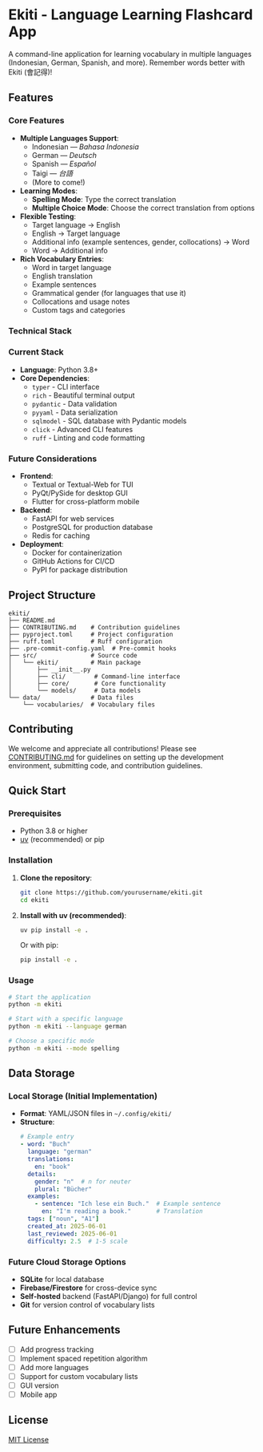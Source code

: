 # Ekiti - Language Learning Flashcard App

A command-line application for learning vocabulary in multiple languages (Indonesian, German, Spanish, and more). Remember words better with Ekiti (會記得)!

## Features

### Core Features
- **Multiple Languages Support**:
  - Indonesian — *Bahasa Indonesia*
  - German — *Deutsch*
  - Spanish — *Español*
  - Taigi — *台語*
  - (More to come!)
- **Learning Modes**:
  - **Spelling Mode**: Type the correct translation
  - **Multiple Choice Mode**: Choose the correct translation from options
- **Flexible Testing**:
  - Target language → English
  - English → Target language
  - Additional info (example sentences, gender, collocations) → Word
  - Word → Additional info
- **Rich Vocabulary Entries**:
  - Word in target language
  - English translation
  - Example sentences
  - Grammatical gender (for languages that use it)
  - Collocations and usage notes
  - Custom tags and categories

### Technical Stack

### Current Stack
- **Language**: Python 3.8+
- **Core Dependencies**:
  - `typer` - CLI interface
  - `rich` - Beautiful terminal output
  - `pydantic` - Data validation
  - `pyyaml` - Data serialization
  - `sqlmodel` - SQL database with Pydantic models
  - `click` - Advanced CLI features
  - `ruff` - Linting and code formatting

### Future Considerations
- **Frontend**:
  - Textual or Textual-Web for TUI
  - PyQt/PySide for desktop GUI
  - Flutter for cross-platform mobile
- **Backend**:
  - FastAPI for web services
  - PostgreSQL for production database
  - Redis for caching
- **Deployment**:
  - Docker for containerization
  - GitHub Actions for CI/CD
  - PyPI for package distribution

## Project Structure

```
ekiti/
├── README.md
├── CONTRIBUTING.md    # Contribution guidelines
├── pyproject.toml     # Project configuration
├── ruff.toml          # Ruff configuration
├── .pre-commit-config.yaml  # Pre-commit hooks
├── src/               # Source code
│   └── ekiti/         # Main package
│       ├── __init__.py
│       ├── cli/        # Command-line interface
│       ├── core/       # Core functionality
│       └── models/     # Data models
└── data/              # Data files
    └── vocabularies/  # Vocabulary files
```

## Contributing

We welcome and appreciate all contributions! Please see [CONTRIBUTING.md](CONTRIBUTING.md) for guidelines on setting up the development environment, submitting code, and contribution guidelines.

## Quick Start

### Prerequisites
- Python 3.8 or higher
- [uv](https://github.com/astral-sh/uv) (recommended) or pip

### Installation

1. **Clone the repository**:
   ```bash
   git clone https://github.com/yourusername/ekiti.git
   cd ekiti
   ```

2. **Install with uv (recommended)**:
   ```bash
   uv pip install -e .
   ```

   Or with pip:
   ```bash
   pip install -e .
   ```

### Usage

```bash
# Start the application
python -m ekiti

# Start with a specific language
python -m ekiti --language german

# Choose a specific mode
python -m ekiti --mode spelling
```

## Data Storage

### Local Storage (Initial Implementation)
- **Format**: YAML/JSON files in `~/.config/ekiti/`
- **Structure**:
  ```yaml
  # Example entry
  - word: "Buch"
    language: "german"
    translations:
      en: "book"
    details:
      gender: "n"  # n for neuter
      plural: "Bücher"
    examples:
      - sentence: "Ich lese ein Buch."  # Example sentence
        en: "I'm reading a book."       # Translation
    tags: ["noun", "A1"]
    created_at: 2025-06-01
    last_reviewed: 2025-06-01
    difficulty: 2.5  # 1-5 scale
  ```

### Future Cloud Storage Options
- **SQLite** for local database
- **Firebase/Firestore** for cross-device sync
- **Self-hosted** backend (FastAPI/Django) for full control
- **Git** for version control of vocabulary lists

## Future Enhancements
- [ ] Add progress tracking
- [ ] Implement spaced repetition algorithm
- [ ] Add more languages
- [ ] Support for custom vocabulary lists
- [ ] GUI version
- [ ] Mobile app

## License
[MIT License](LICENSE)
